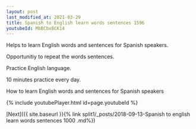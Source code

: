 ```yaml
---
layout: post
last_modified_at: 2021-03-29
title: Spanish to English learn words sentences 1596 
youtubeId: MbBCbxBCK14
---
```

 
 
Helps to learn English words and sentences for Spanish speakers.

Opportunitiy to repeat the words sentences. 

Practice English language. 
 
10 minutes practice every day. 
 
How to learn English words and sentences for Spanish speakers 
 
{% include youtubePlayer.html id=page.youtubeId %}
 
 
[Next]({{ site.baseurl }}{% link  split1/_posts/2018-09-13-Spanish to english learn words sentences 1000 .md%})
 
